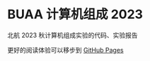 # BUAA 计算机组成 2023

北航 2023 秋计算机组成实验的代码、实验报告

更好的阅读体验可以移步到 [GitHub Pages](https://alkaid-zhong.github.io/)
